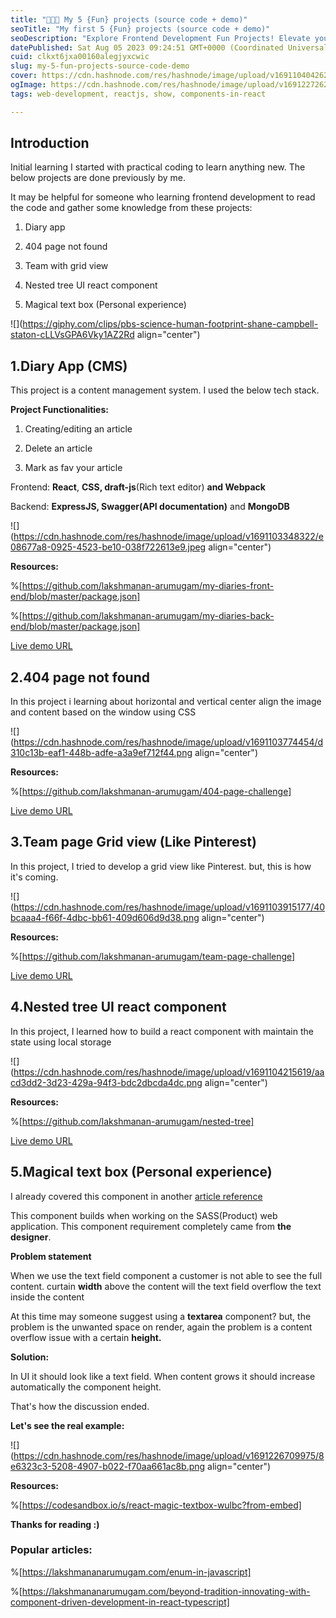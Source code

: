 ```yaml
---
title: "🧑🏻‍💻 My 5 {Fun} projects (source code + demo)"
seoTitle: "My first 5 {Fun} projects (source code + demo)"
seoDescription: "Explore Frontend Development Fun Projects! Elevate your web development skills with interactive widgets, stunning user-friendly UI elements."
datePublished: Sat Aug 05 2023 09:24:51 GMT+0000 (Coordinated Universal Time)
cuid: clkxt6jxa00160alegjyxcwic
slug: my-5-fun-projects-source-code-demo
cover: https://cdn.hashnode.com/res/hashnode/image/upload/v1691104042622/6998ec99-7bb6-428c-962f-65be017cb248.png
ogImage: https://cdn.hashnode.com/res/hashnode/image/upload/v1691227262915/984b2a8e-527e-4dfc-bc90-57ac6fea6042.png
tags: web-development, reactjs, show, components-in-react

---
```


## Introduction

Initial learning I started with practical coding to learn anything new. The below projects are done previously by me.

It may be helpful for someone who learning frontend development to read the code and gather some knowledge from these projects:

1. Diary app
    
2. 404 page not found
    
3. Team with grid view
    
4. Nested tree UI react component
    
5. Magical text box (Personal experience)
    

![](https://giphy.com/clips/pbs-science-human-footprint-shane-campbell-staton-cLLVsGPA6Vky1AZ2Rd align="center")

## 1.Diary App (CMS)

This project is a content management system. I used the below tech stack.

**Project Functionalities:**

1. Creating/editing an article
    
2. Delete an article
    
3. Mark as fav your article
    

Frontend: **React**, **CSS, draft-js**(Rich text editor) **and Webpack**

Backend: **ExpressJS, Swagger(API documentation)** and **MongoDB**

![](https://cdn.hashnode.com/res/hashnode/image/upload/v1691103348322/e08677a8-0925-4523-be10-038f722613e9.jpeg align="center")

**Resources:**

%[https://github.com/lakshmanan-arumugam/my-diaries-front-end/blob/master/package.json] 

%[https://github.com/lakshmanan-arumugam/my-diaries-back-end/blob/master/package.json] 

[Live demo URL](https://my-personal-diaries.netlify.app/directory)

## 2.404 page not found

In this project i learning about horizontal and vertical center align the image and content based on the window using CSS

![](https://cdn.hashnode.com/res/hashnode/image/upload/v1691103774454/d310c13b-eaf1-448b-adfe-a3a9ef712f44.png align="center")

**Resources:**

%[https://github.com/lakshmanan-arumugam/404-page-challenge] 

[Live demo URL](https://website-404-page.netlify.app/)

## 3.Team page Grid view (Like Pinterest)

In this project, I tried to develop a grid view like Pinterest. but, this is how it's coming.

![](https://cdn.hashnode.com/res/hashnode/image/upload/v1691103915177/40bcaaa4-f66f-4dbc-bb61-409d606d9d38.png align="center")

**Resources:**

%[https://github.com/lakshmanan-arumugam/team-page-challenge] 

[Live demo URL](https://challenge-team-page.netlify.app/)

## 4.Nested tree UI react component

In this project, I learned how to build a react component with maintain the state using local storage

![](https://cdn.hashnode.com/res/hashnode/image/upload/v1691104215619/aacd3dd2-3d23-429a-94f3-bdc2dbcda4dc.png align="center")

**Resources:**

%[https://github.com/lakshmanan-arumugam/nested-tree] 

[Live demo URL](https://lakshmanan-arumugam.github.io/nested-tree/)

## 5.Magical text box (Personal experience)

I already covered this component in another [article reference](https://lakshmananarumugam.com/normal-text-box-vs-magical-text-box)

This component builds when working on the SASS(Product) web application. This component requirement completely came from **the designer**.

**Problem statement**

When we use the text field component a customer is not able to see the full content. curtain **width** above the content will the text field overflow the text inside the content

At this time may someone suggest using a **textarea** component? but, the problem is the unwanted space on render, again the problem is a content overflow issue with a certain **height.**

**Solution:**

In UI it should look like a text field. When content grows it should increase automatically the component height.

That's how the discussion ended.

**Let's see the real example:**

![](https://cdn.hashnode.com/res/hashnode/image/upload/v1691226709975/8e6323c3-5208-4907-b022-f70aa661ac8b.png align="center")

**Resources:**

%[https://codesandbox.io/s/react-magic-textbox-wulbc?from-embed] 

**Thanks for reading :)**

### **Popular articles:**

%[https://lakshmananarumugam.com/enum-in-javascript] 

%[https://lakshmananarumugam.com/beyond-tradition-innovating-with-component-driven-development-in-react-typescript]